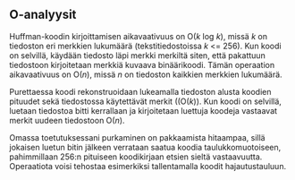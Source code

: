 ## O-analyysit

Huffman-koodin kirjoittamisen aikavaativuus on O(*k* log *k*), missä *k* on tiedoston eri merkkien lukumäärä (tekstitiedostoissa *k* <= 256). Kun koodi on selvillä, käydään tiedosto läpi merkki merkiltä siten, että pakattuun tiedostoon kirjoitetaan merkkiä kuvaava binäärikoodi. Tämän operaation aikavaativuus on O(*n*), missä *n* on tiedoston kaikkien merkkien lukumäärä.

Purettaessa koodi rekonstruoidaan lukeamalla tiedoston alusta koodien pituudet sekä tiedostossa käytettävät merkit ((O(*k*)). Kun koodi on selvillä, luetaan tiedostoa bitti kerrallaan ja kirjoitetaan luettuja koodeja vastaavat merkit uudeen tiedostoon O(*n*).

Omassa toetutuksessani purkaminen on pakkaamista hitaampaa, sillä jokaisen luetun bitin jälkeen verrataan saatua koodia taulukkomuotoiseen, pahimmillaan 256:n pituiseen koodikirjaan etsien sieltä vastaavuutta. Operaatiota voisi tehostaa esimerkiksi tallentamalla koodit hajautustauluun.


